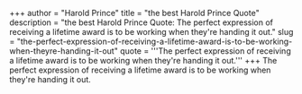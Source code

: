 +++
author = "Harold Prince"
title = "the best Harold Prince Quote"
description = "the best Harold Prince Quote: The perfect expression of receiving a lifetime award is to be working when they're handing it out."
slug = "the-perfect-expression-of-receiving-a-lifetime-award-is-to-be-working-when-theyre-handing-it-out"
quote = '''The perfect expression of receiving a lifetime award is to be working when they're handing it out.'''
+++
The perfect expression of receiving a lifetime award is to be working when they're handing it out.
